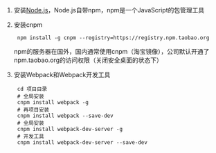 1. 安装[Node.js](https://nodejs.org/en/download/)，Node.js自带npm，npm是一个JavaScript的包管理工具
2. 安装cnpm
	
		npm install -g cnpm --registry=https://registry.npm.taobao.org 
	npm的服务器在国外，国内通常使用cnpm（淘宝镜像），公司默认开通了npm.taobao.org的访问权限（关闭安全桌面的状态下）
3. 安装Webpack和Webpack开发工具
		
		cd 项目目录
		# 全局安装
		cnpm install webpack -g
		# 再项目安装
		cnpm install webpack --save-dev
		# 全局安装
		cnpm install webpack-dev-server -g
		# 开发工具
		cnpm install webpack-dev-server --save-dev
